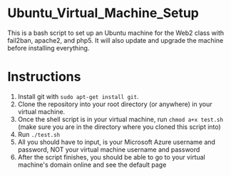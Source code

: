 # Ubuntu_Virtual_Machine_Setup
This is a bash script to set up an Ubuntu machine for the Web2 class with fail2ban, apache2, and php5.  It will also update and upgrade the machine before installing everything.


# Instructions
1. Install git with `sudo apt-get install git`. 
2. Clone the repository into your root directory (or anywhere) in your virtual machine.  
3. Once the shell script is in your virtual machine, run `chmod a+x test.sh` (make sure you are in the directory where you cloned this script into)
4. Run `./test.sh`
5. All you should have to input, is your Microsoft Azure username and password, NOT your virtual machine username and password
6. After the script finishes, you should be able to go to your virtual machine's domain online and see the default page
